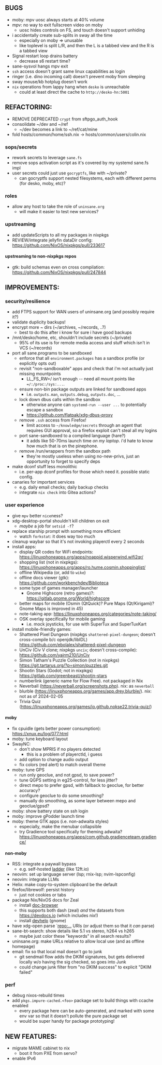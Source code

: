 ## BUGS
- moby: mpv uosc always starts at 40% volume
- mpv: no way to exit fullscreen video on moby
  - uosc hides controls on FS, and touch doesn't support unhiding
- i accidentally create sub-splits in sway all the time
  - especially on moby => unusable
  - like toplevel is split L/R, and then the L is a tabbed view and the R is a tabbed view
- Signal restart loop drains battery
  - decrease s6 restart time?
- sane-sysvol hangs mpv exit
- `ssh` access doesn't grant same linux capabilities as login
- ringer (i.e. dino incoming call) doesn't prevent moby from sleeping
- sway mouse/kb hotplug doesn't work
- `nix` operations from lappy hang when `desko` is unreachable
  - could at least direct the cache to `http://desko-hn:5001`

## REFACTORING:
- REMOVE DEPRECATED `crypt` from sftpgo_auth_hook
- consolidate ~/dev and ~/ref
  - ~/dev becomes a link to ~/ref/cat/mine
- fold hosts/common/home/ssh.nix -> hosts/common/users/colin.nix

### sops/secrets
- rework secrets to leverage `sane.fs`
- remove sops activation script as it's covered by my systemd sane.fs impl
- user secrets could just use `gocryptfs`, like with ~/private?
  - can gocryptfs support nested filesystems, each with different perms (for desko, moby, etc)?

### roles
- allow any host to take the role of `uninsane.org`
  - will make it easier to test new services?

### upstreaming
- add updateScripts to all my packages in nixpkgs
- REVIEW/integrate jellyfin dataDir config: <https://github.com/NixOS/nixpkgs/pull/233617>

#### upstreaming to non-nixpkgs repos
- gtk: build schemas even on cross compilation: <https://github.com/NixOS/nixpkgs/pull/247844>


## IMPROVEMENTS:
### security/resilience
- add FTPS support for WAN users of uninsane.org (and possibly require it?)
- validate duplicity backups!
- encrypt more ~ dirs (~/archives, ~/records, ..?)
  - best to do this after i know for sure i have good backups
- /mnt/desko/home, etc, shouldn't include secrets (~/private)
  - 95% of its use is for remote media access and stuff which isn't in VCS (~/records)
- port all sane.programs to be sandboxed
  - enforce that all `environment.packages` has a sandbox profile (or explicitly opts out)
  - revisit "non-sandboxable" apps and check that i'm not actually just missing mountpoints
    - LL_FS_RW=/ isn't enough -- need all mount points like `=/:/proc:/sys:...`.
  - ensure non-bin package outputs are linked for sandboxed apps
    - i.e. `outputs.man`, `outputs.debug`, `outputs.doc`, ...
  - lock down dbus calls within the sandbox
    - otherwise anyone can `systemd-run --user ...` to potentially escape a sandbox
    - <https://github.com/flatpak/xdg-dbus-proxy>
  - remove `.ssh` access from Firefox!
    - limit access to `~/knowledge/secrets` through an agent that requires GUI approval, so a firefox exploit can't steal all my logins
  - port sane-sandboxed to a compiled language (hare?)
    - it adds like 50-70ms launch time _on my laptop_. i'd hate to know how much that is on the pinephone.
  - remove /run/wrappers from the sandbox path
    - they're mostly useless when using no-new-privs, just an opportunity to forget to specify deps
- make dconf stuff less monolithic
  - i.e. per-app dconf profiles for those which need it. possible static config.
- canaries for important services
  - e.g. daily email checks; daily backup checks
  - integrate `nix check` into Gitea actions?

### user experience
- give `mpv` better `nice`ness?
- xdg-desktop-portal shouldn't kill children on exit
  - *maybe* a job for `setsid -f`?
- replace starship prompt with something more efficient
  - watch `forkstat`: it does way too much
- cleanup waybar so that it's not invoking playerctl every 2 seconds
- install apps:
  - display QR codes for WiFi endpoints: <https://linuxphoneapps.org/apps/noappid.wisperwind.wifi2qr/>
  - shopping list (not in nixpkgs): <https://linuxphoneapps.org/apps/ro.hume.cosmin.shoppinglist/>
  - offline Wikipedia (or, add to `wike`)
  - offline docs viewer (gtk): <https://github.com/workbenchdev/Biblioteca>
  - some type of games manager/launcher
    - Gnome Highscore (retro games)?: <https://gitlab.gnome.org/World/highscore>
  - better maps for mobile (Osmin (QtQuick)? Pure Maps (Qt/Kirigami)? Gnome Maps is improved in 45)
  - note-taking app: <https://linuxphoneapps.org/categories/note-taking/>
  - OSK overlay specifically for mobile gaming
    - i.e. mock joysticks, for use with SuperTux and SuperTuxKart
- install mobile-friendly games:
  - Shattered Pixel Dungeon (nixpkgs `shattered-pixel-dungeon`; doesn't cross-compile b/c openjdk/libIDL) <https://github.com/ebolalex/shattered-pixel-dungeon>
  - UnCiv (Civ V clone; nixpkgs `unciv`; doesn't cross-compile):  <https://github.com/yairm210/UnCiv>
  - Simon Tatham's Puzzle Collection (not in nixpkgs) <https://git.tartarus.org/?p=simon/puzzles.git>
  - Shootin Stars  (Godot; not in nixpkgs) <https://gitlab.com/greenbeast/shootin-stars>
  - numberlink (generic name for Flow Free). not packaged in Nix
  - Neverball (https://neverball.org/screenshots.php). nix: as `neverball`
  - blurble (https://linuxphoneapps.org/games/app.drey.blurble/). nix: not as of 2024-02-05
  - Trivia Quiz (https://linuxphoneapps.org/games/io.github.nokse22.trivia-quiz/)

#### moby
- fix cpuidle (gets better power consumption): <https://xnux.eu/log/077.html>
- moby: tune keyboard layout
- SwayNC:
  - don't show MPRIS if no players detected
    - this is a problem of playerctld, i guess
  - add option to change audio output
  - fix colors (red alert) to match overall theme
- moby: tune GPS
  - run only geoclue, and not gpsd, to save power?
  - tune QGPS setting in eg25-control, for less jitter?
  - direct mepo to prefer gpsd, with fallback to geoclue, for better accuracy?
  - configure geoclue to do some smoothing?
  - manually do smoothing, as some layer between mepo and geoclue/gpsd?
- moby: show battery state on ssh login
- moby: improve gPodder launch time
- moby: theme GTK apps (i.e. non-adwaita styles)
  - especially, make the menubar collapsible
  - try Gradience tool specifically for theming adwaita? <https://linuxphoneapps.org/apps/com.github.gradienceteam.gradience/>

#### non-moby
- RSS: integrate a paywall bypass
  - e.g. self-hosted [ladder](https://github.com/everywall/ladder) (like 12ft.io)
- neovim: set up language server (lsp; rnix-lsp; nvim-lspconfig)
- neovim: integrate LLMs
- Helix: make copy-to-system clipboard be the default
- firefox/librewolf: persist history
  - just not cookies or tabs
- package Nix/NixOS docs for Zeal
  - install [doc-browser](https://github.com/qwfy/doc-browser)
  - this supports both dash (zeal) *and* the datasets from <https://devdocs.io> (which includes nix!)
  - install [devhelp](https://wiki.gnome.org/Apps/Devhelp)  (gnome)
- have xdg-open parse `<repo:...> URIs (or adjust them so that it _can_ parse)
- sane-bt-search: show details like 5.1 vs stereo, h264 vs h265
  - maybe just color these "keywords" in all search results?
- uninsane.org: make URLs relative to allow local use (and as offline homepage)
- email: fix so that local mail doesn't go to junk
  - git sendmail flow adds the DKIM signatures, but gets delivered locally w/o having the sig checked, so goes into Junk
  - could change junk filter from "no DKIM success" to explicit "DKIM failed"

### perf
- debug nixos-rebuild times
- add `pkgs.impure-cached.<foo>` package set to build things with ccache enabled
  - every package here can be auto-generated, and marked with some env var so that it doesn't pollute the pure package set
  - would be super handy for package prototyping!

## NEW FEATURES:
- migrate MAME cabinet to nix
  - boot it from PXE from servo?
- enable IPv6
